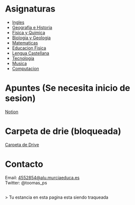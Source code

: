 <!-- Global Site Tag (gtag.js) - Google Analytics -->
<script async src="https://www.googletagmanager.com/gtag/js?id=G-YQR3MX1GD4"></script>

<script>
  window.dataLayer = window.dataLayer || [];
  function gtag(){dataLayer.push(arguments);}
  gtag('js', new Date());
  gtag('config', 'G-YQR3MX1GD4');
</script>

<script async src="https://pagead2.googlesyndication.com/pagead/js/adsbygoogle.js?client=ca-pub-2601333000574204"
     crossorigin="anonymous"></script>
     




# Asignaturas 

- [Ingles](/ingles/ingles.html)
- [Geografia e Historia](/geo/geo.html) 
- [Fisica y Quimica](/fyq/fyq.html)
- [Biologia y Geologia](/byg/byg.html)
- [Matematicas](/mates/mates.html)
- [Educacion Fisica](/ef/ef.html)
- [Lengua Castellana](/lengua/lengua.html)
- [Tecnologia](/tecno/tecno.html)
- [Musica](/musica/musica.html)
- [Computacion](/computacion/computacion.html)

# Apuntes (Se necesita inicio de sesion)

[Notion](https://tomasps.notion.site/)

# Carpeta de drie (bloqueada)

[Carpeta de Drive](https://drive.google.com/drive/folders/1jdXK-eoW7uV3UCixzyouz_aOmzbnSsCE?usp=sharing) 

# Contacto

Email: [4552854@alu.murciaeduca.es](mailto:4552854@alu.murciaeduca.es) <br />
Twitter: @toomas_ps

 <br />
> Tu estancia en esta pagina esta siendo traqueada  


<script async src="https://pagead2.googlesyndication.com/pagead/js/adsbygoogle.js?client=ca-pub-2601333000574204"
     crossorigin="anonymous"></script>
